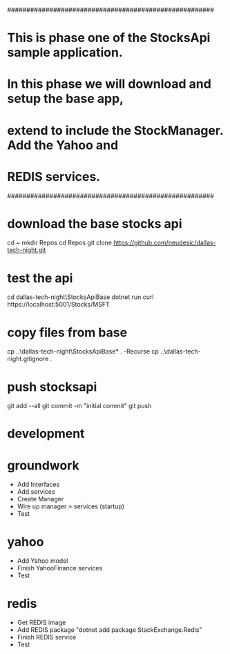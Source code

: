 ######################################################
# This is phase one of the StocksApi sample application.
# In this phase we will download and setup the base app,
# extend to include the StockManager. Add the Yahoo and
# REDIS services.
######################################################

# download the base stocks api
cd ~
mkdir Repos
cd Repos
git clone https://github.com/neudesic/dallas-tech-night.git

# test the api
cd dallas-tech-night\StocksApiBase
dotnet run
curl https://localhost:5001/Stocks/MSFT

# copy files from base
cp ..\dallas-tech-night\StocksApiBase\* . -Recurse
cp ..\dallas-tech-night\.gitignore .

# push stocksapi
git add --all
git commit -m "initial commit"
git push

# development
# groundwork
- Add Interfaces
- Add services
- Create Manager
- Wire up manager > services (startup)
- Test

# yahoo
- Add Yahoo model
- Finish YahooFinance services
- Test

# redis
- Get REDIS image
- Add REDIS package "dotnet add package StackExchange.Redis"
- Finish REDIS service
- Test
